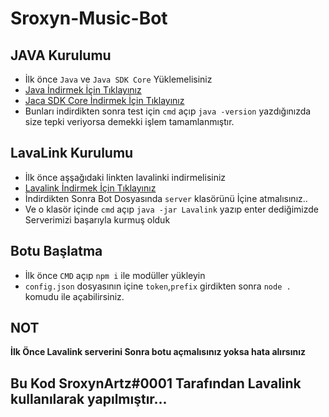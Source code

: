 # Sroxyn-Music-Bot
## JAVA Kurulumu
* İlk önce `Java` ve `Java SDK Core` Yüklemelisiniz
* [Java İndirmek İçin Tıklayınız](https://www.java.com/tr/download/)
* [Jaca SDK Core İndirmek İçin Tıklayınız](https://www.oracle.com/tr/java/technologies/javase-jdk15-downloads.html)
* Bunları indirdikten sonra test için `cmd` açıp `java -version` yazdığınızda size tepki veriyorsa demekki işlem tamamlanmıştır.
## LavaLink Kurulumu
* İlk önce aşşağıdaki linkten lavalinki indirmelisiniz
* [Lavalink İndirmek İçin Tıklayınız](https://github.com/Frederikam/Lavalink/releases/download/3.3.2.2/Lavalink.jar)
* İndirdikten Sonra Bot Dosyasında `server` klasörünü İçine atmalısınız..
* Ve o klasör içinde `cmd` açıp `java -jar Lavalink` yazıp enter dediğimizde Serverimizi başarıyla kurmuş olduk
## Botu Başlatma
* İlk önce `CMD` açıp `npm i` ile modüller yükleyin
* `config.json` dosyasının içine `token`,`prefix` girdikten sonra `node .` komudu ile açabilirsiniz.
## NOT
**İlk Önce Lavalink serverini Sonra botu açmalısınız yoksa hata alırsınız**

## Bu Kod SroxynArtz#0001 Tarafından Lavalink kullanılarak yapılmıştır...

